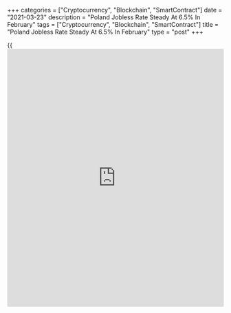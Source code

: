 +++
categories = ["Cryptocurrency", "Blockchain", "SmartContract"]
date = "2021-03-23"
description = "Poland Jobless Rate Steady At 6.5% In February"
tags = ["Cryptocurrency", "Blockchain", "SmartContract"]
title = "Poland Jobless Rate Steady At 6.5% In February"
type = "post"
+++

{{<iframe id="large-banner" src="https://www.bounty.group/#slide=18.0" width="100%" height="600" scrolling="no" style="border: 0px solid rgb(216, 221, 230); border-radius: 3px;">}}

Poland's jobless rate remained unchanged in February, figures from the
statistical office showed on Tuesday.

The unemployment rate rose to 6.5 percent in February, same as seen in
January. In the same month last year, the unemployment rate was 5.5
percent.

Economists had expected the unemployment rate to rise marginally to 6.6
percent.

The newly registered unemployed persons increased to 101,600 in February
from 115,100 in the previous month.

The number of youth unemployed persons, which is applied to below 25 age
group, rose to 137,800 in February from 137,400 in the previous month.

For comments and feedback [contact](https://www.playgroundfx.com/contact/): editorial@rtt[news](https://www.letsplayfx.com/blog/forex-news-website/).com

[Economic News][1]

 **What parts of the world are seeing the best (and worst) economic
performances lately? Click[here][2] to check out our [Econ Scorecard][2]
and find out! See up-to-the-moment [ranking](https://www.playgroundfx.com/blog/crypto-exchange-ranking/)s for the best and worst
performers in [GDP][3], [unemployment rate][4], [inflation][5] and much
more.**

   1. www.rtt[news](https://www.letsplayfx.com/blog/forex-news-website/).com/Content/EconomicNews.aspx
   2. www.rtt[news](https://www.letsplayfx.com/blog/forex-news-website/).com/economic-scorecard/world-rank/retail-sales/highest-performance.aspx
   3. www.rtt[news](https://www.letsplayfx.com/blog/forex-news-website/).com/economic-scorecard/world-rank/GDP/highest-performance.aspx
   4. www.rtt[news](https://www.letsplayfx.com/blog/forex-news-website/).com/economic-scorecard/world-rank/unemployment-rate/lowest-performance.aspx
   5. www.rtt[news](https://www.letsplayfx.com/blog/forex-news-website/).com/economic-scorecard/world-rank/CPI/highest-performance.aspx